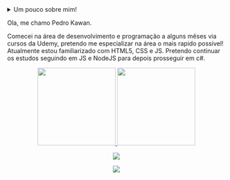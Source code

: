  <details>
 <summary>Um pouco sobre mim!
  
 Ola, me chamo Pedro Kawan.
  
 Comecei na área de desenvolvimento e programação a alguns mêses via cursos da Udemy, pretendo me especializar na área o mais rapido possivel!
  Atualmente estou familiarizado com HTML5, CSS e JS. Pretendo continuar os estudos seguindo em JS e NodeJS para depois prosseguir em c#.
<!---
pedrokawan1122/pedrokawan1122 is a ✨ special ✨ repository because its `README.md` (this file) appears on your GitHub profile.
You can click the Preview link to take a look at your changes.
--->

<div align="center">
  <a href="https://github.com/pedrokawan1122">
  <img height="180em" src="https://github-readme-stats.vercel.app/api?username=pedrokawan1122&show_icons=true&theme=synthwave&include_all_commits=true&count_private=true"/> 
  <img height="180em" src="https://github-readme-stats.vercel.app/api/top-langs/?username=pedrokawan1122&layout=compact&langs_count=7&theme=synthwave"/>
   
</div>
<p align="center">
  <a href="https://skillicons.dev">
    <img src="https://skillicons.dev/icons?i=html,css,js,nodejs,vscode,git,c#" />
  </a>
</p>
  
<div align="center"> 
  <a href="https://www.instagram.com/_pedro.souz/" target="_blank"><img src="https://img.shields.io/badge/-Instagram-%23E4405F?style=for-the-badge&logo=instagram&logoColor=white" target="_blank"></a> 
</div>
